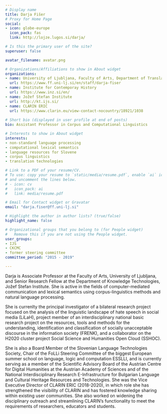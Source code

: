 ```yaml
---
# Display name
title: Darja Fišer 
# Proxy for Home Page
social:
- icon: globe-europe
  icon_pack: fas
  link: http://lojze.lugos.si/darja/

# Is this the primary user of the site?
superuser: false

avatar_filename: avatar.png

# Organizations/Affiliations to show in About widget
organizations:
- name: University of Ljubljana, Faculty of Arts, Department of Translation
  url: https://www.ff.uni-lj.si/en/staff/darja-fiser
- name: Institute for Contemporay History
  url: https://www.inz.si/en/
- name: Jožef Stefan Institute
  url: http://kt.ijs.si/
- name: CLARIN ERIC
  url: https://www.clarin.eu/view-contact-nocountry/18921/1038
  
# Short bio (displayed in user profile at end of posts)
bio: Assistant Professor in Corpus and Computational Linguistics

# Interests to show in About widget
interests:
- non-standard language processing
- computational lexical semantics
- language resources for Slovene
- corpus linguistics
- translation technologies

# Link to a PDF of your resume/CV.
# To use: copy your resume to `static/media/resume.pdf`, enable `ai` icons in `params.toml`, 
# and uncomment the lines below.
# - icon: cv
#   icon_pack: ai
#   link: media/resume.pdf

# Email for Contact widget or Gravatar
email: "darja.fiser@ff.uni-lj.si"

# Highlight the author in author lists? (true/false)
highlight_name: false

# Organizational groups that you belong to (for People widget)
#   Remove this if you are not using the People widget.
user_groups:
- IJS
- CKCMC 
- former steering committee
committee_period: "2015 - 2019"

---
```

Darja is Associate Professor at the Faculty of Arts, University of
Ljubljana, and Senior Research Fellow at the Department of Knowledge
Technologies, Jožef Stefan Institute. She is active in the fields of
computer-mediated communication and lexical semantics using
corpus-linguistics methods and natural language processing.

She is currenlty the principal investigator of a bilateral research
project focused on the analysis of the linguistic landscape of hate
speech in social media (LiLaH), project member of an interdisciplinary
national basic research project on the resources, tools and methods
for the understanding, identification and classification of socially
unacceptable discourse in the information society (FRENK), and a
collaborator on the H2020 cluster project Social Science and
Humanities Open Cloud (SSHOC).

She is also a Board Member of the Slovenian Language Technologies
Society, Chair of the FoLLi Steering Committee of the biggest European
summer school on language, logic and computation ESSLLI, and is
currently serving as a member of the Scientific Advisory Board of the
Austrian Centre for Digital Humanities at the Austrian Academy of
Sciences and of the National Interdisciplinary Research
E-Infrastructure for Bulgarian Language and Cultural Heritage
Resources and Technologies.  She was the Vice Executive Director of
CLARIN ERIC (2018-2020), in which role she has strengthened the
visibility of CLARIN and has fostered knowledge sharing within
existing user communities. She also worked on widening the
disciplinary outreach and streamlining CLARIN’s functionality to meet
the requirements of researchers, educators and students.
